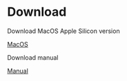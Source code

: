 # Download

Download MacOS Apple Silicon version

<a href='https://www.jianguoyun.com/p/DbbGq4IQ-MmzBhjniO4EIAA'>MacOS</a>


Download manual

<a href="/TIMESlice manual.pdf" download>Manual</a>